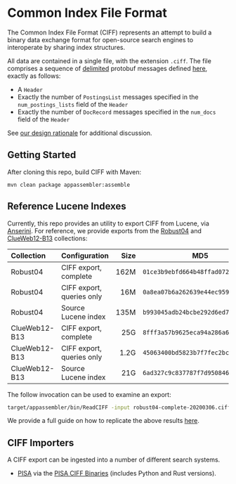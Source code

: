 # Common Index File Format

The Common Index File Format (CIFF) represents an attempt to build a binary data exchange format for open-source search engines to interoperate by sharing index structures.

All data are contained in a single file, with the extension `.ciff`.
The file comprises a sequence of [delimited](https://developers.google.com/protocol-buffers/docs/techniques) protobuf messages defined [here](src/main/protobuf/CommonIndexFileFormat.proto), exactly as follows:

+ A `Header`
+ Exactly the number of `PostingsList` messages specified in the `num_postings_lists` field of the `Header`
+ Exactly the number of `DocRecord` messages specified in the `num_docs` field of the `Header`

See [our design rationale](design-rationale.md) for additional discussion.

## Getting Started

After cloning this repo, build CIFF with Maven:

```
mvn clean package appassembler:assemble
```

## Reference Lucene Indexes

Currently, this repo provides an utility to export CIFF from Lucene, via [Anserini](http://anserini.io/).
For reference, we provide exports from the [Robust04](https://github.com/castorini/anserini/blob/master/docs/regressions-robust04.md) and [ClueWeb12-B13](https://github.com/castorini/anserini/blob/master/docs/regressions-cw12b13.md) collections:

| Collection | Configuration | Size | MD5 | Download |
|:-----------|:--------------|-----:|-----|:---------|
| Robust04   | CIFF export, complete | 162M | `01ce3b9ebfd664b48ffad072fbcae076` | [[Dropbox]](https://www.dropbox.com/s/rph6udiqs2k7bfo/robust04-complete-20200306.ciff.gz?dl=0) |
| Robust04   | CIFF export, queries only | 16M | `0a8ea07b6a262639e44ec959c4f53d44` | [[Dropbox]](https://www.dropbox.com/s/02i308p4fe2bqh6/robust04-queries-20200306.ciff.gz?dl=0) | [[Dropbox]]
| Robust04   | Source Lucene index | 135M | `b993045adb24bcbe292d6ed73d5d47b6` | [[Dropbox]](https://www.dropbox.com/s/omh95m1pe5gwhaj/lucene-index-ciff.robust04.20200306.tar.gz?dl=0)
| ClueWeb12-B13   | CIFF export, complete | 25G | `8fff3a57b9625eca94a286a61062ac82` | [[Dropbox]](https://www.dropbox.com/s/nbxpieqqp5z737h/cw12b-complete-20200309.ciff.gz?dl=0)
| ClueWeb12-B13   | CIFF export, queries only | 1.2G | `45063400bd5823b7f7fec2bc5cbb2d36` | [[Dropbox]](https://www.dropbox.com/s/bx82uwx2mdzm8jy/cw12b-queries-20200309.ciff.gz?dl=0)
| ClueWeb12-B13 | Source Lucene index |21G | `6ad327c9c837787f7d9508462e5aa822` | [[Dropbox]](https://www.dropbox.com/s/33lnfrbvr88b999/lucene-index-ciff.cw12b.20200309.tar.gz?dl=0)

The follow invocation can be used to examine an export:

```bash
target/appassembler/bin/ReadCIFF -input robust04-complete-20200306.ciff.gz
```

We provide a full guide on how to replicate the above results [here](anserini-export-guide.md).

## CIFF Importers

A CIFF export can be ingested into a number of different search systems.

+ [PISA](https://github.com/pisa-engine/pisa) via the [PISA CIFF Binaries](https://github.com/pisa-engine/ciff) (includes Python and Rust versions).


